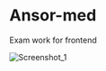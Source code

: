 # Ansor-med
Exam work for frontend

![Screenshot_1](https://user-images.githubusercontent.com/87645525/230748579-dbca926e-76f5-4176-848a-c587bd4bdbc7.jpg)
